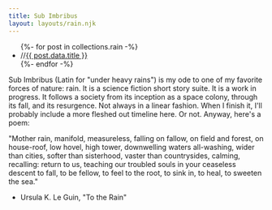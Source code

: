 ```yaml
---
title: Sub Imbribus
layout: layouts/rain.njk
---
```


<ul id="collectionList" class="">
{%- for post in collections.rain -%}
  <li><span>//</span><a href="{{ post.url | url }}">{{ post.data.title }}</a></li>
{%- endfor -%}
</ul>

Sub Imbribus (Latin for "under heavy rains") is my ode to one of my favorite forces of nature: rain. It is a science fiction short story suite. It is a work in progress. It follows a society from its inception as a space colony, through its fall, and its resurgence. Not always in a linear fashion. When I finish it, I'll probably include a more fleshed out timeline here. Or not. Anyway, here's a poem:

"Mother rain, manifold, measureless,
falling on fallow, on field and forest,
on house-roof, low hovel, high tower,
downwelling waters all-washing, wider
than cities, softer than sisterhood, vaster
than countrysides, calming, recalling:
return to us, teaching our troubled
souls in your ceaseless descent
to fall, to be fellow, to feel to the root,
to sink in, to heal, to sweeten the sea."

- Ursula K. Le Guin, "To the Rain"